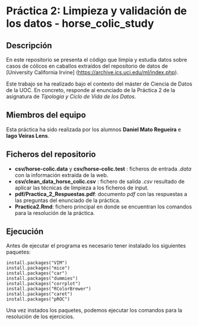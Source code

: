 # Práctica 2: Limpieza y validación de los datos - horse_colic_study

## Descripción
En este repositorio se presenta el código que limpia y estudia datos sobre casos de cólicos en caballos extraídos del repositorio de datos de [University California Irvine] (https://archive.ics.uci.edu/ml/index.php).

Este trabajo se ha realizado bajo el contexto del máster de Ciencia de Datos de la UOC. En concreto, responde al enunciado de la Práctica 2 de la asignatura de _Tipología y Ciclo de Vida de los Datos_.

## Miembros del equipo
Esta práctica ha sido realizada por los alumnos **Daniel Mato Regueira** e **Iago Veiras Lens**.

## Ficheros del repositorio

- **csv/horse-colic.data** y **csv/horse-colic.test** : ficheros de entrada _.data_ con la información extraída de la web.
- **csv/clean_data_horse_colic.csv** : fichero de salida _.csv_ resultado de aplicar las técnicas de limpieza a los ficheros de input.
- **pdf/Practica_2_Respuestas.pdf**: documento _pdf_ con las respuestas a las preguntas del enunciado de la práctica.
- **Practica2.Rmd**: fichero principal en donde se encuentran los comandos para la resolución de la práctica.

## Ejecución
Antes de ejecutar el programa es necesario tener instalado los siguientes paquetes:

```rubi
install.packages("VIM")
install.packages("mice")
install.packages("car")
install.packages("dummies")
install.packages("corrplot")
install.packages("RColorBrewer")
install.packages("caret")
install.packages("pROC")
```
Una vez instados los paquetes, podemos ejecutar los comandos para la resolución de los ejercicios.
